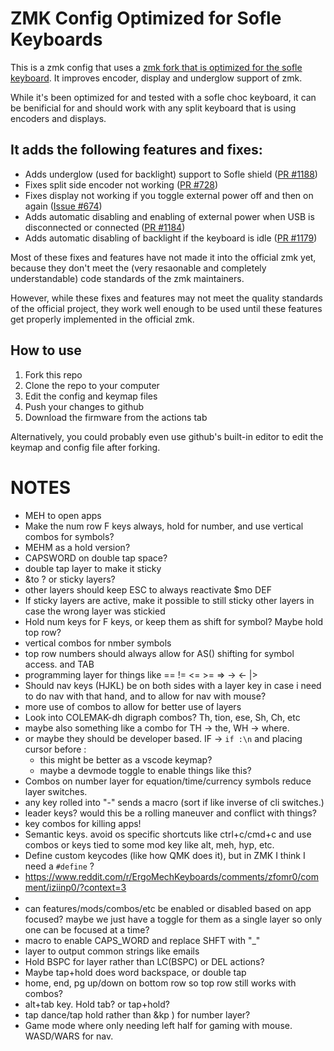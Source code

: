 # ZMK Config Optimized for Sofle Keyboards

This is a zmk config that uses a [zmk fork that is optimized for the sofle keyboard](https://github.com/infused-kim/zmk/tree/sofle). It improves encoder, display and underglow support of zmk.

While it's been optimized for and tested with a sofle choc keyboard, it can be benificial for and should work with any split keyboard that is using encoders and displays.

## It adds the following features and fixes:

* Adds underglow (used for backlight) support to Sofle shield ([PR #1188](https://github.com/zmkfirmware/zmk/pull/1188))
* Fixes split side encoder not working ([PR #728](https://github.com/zmkfirmware/zmk/pull/728))
* Fixes display not working if you toggle external power off and then on again ([Issue #674](https://github.com/zmkfirmware/zmk/issues/674))
* Adds automatic disabling and enabling of external power when USB is disconnected or connected ([PR #1184](https://github.com/zmkfirmware/zmk/pull/1184))
* Adds automatic disabling of backlight if the keyboard is idle ([PR #1179](https://github.com/zmkfirmware/zmk/pull/1179))

Most of these fixes and features have not made it into the official zmk yet, because they don't meet the (very resaonable and completely understandable) code standards of the zmk maintainers.

However, while these fixes and features may not meet the quality standards of the official project, they work well enough to be used until these features get properly implemented in the official zmk.

## How to use

1. Fork this repo
2. Clone the repo to your computer
3. Edit the config and keymap files
4. Push your changes to github
5. Download the firmware from the actions tab

Alternatively, you could probably even use github's built-in editor to edit the keymap and config file after forking.

# NOTES

- MEH to open apps
- Make the num row F keys always, hold for number, and use vertical combos for symbols?
- MEHM as a hold version?
- CAPSWORD on double tap space?
- double tap layer to make it sticky
- &to ? or sticky layers?
- other layers should keep ESC to always reactivate $mo DEF
- If sticky layers are active, make it possible to still sticky other layers in case the
wrong layer was stickied
- Hold num keys for F keys, or keep them as shift for symbol? Maybe hold top row?
- vertical combos for nmber symbols
- top row numbers should always allow for AS() shifting for symbol access. and TAB
- programming layer for things like == != <= >= => -> <- |>
- Should nav keys (HJKL) be on both sides with a layer key in case i need to do nav with
that hand, and to allow for nav with mouse?
- more use of combos to allow for better use of layers
- Look into COLEMAK-dh digraph combos? Th, tion, ese, Sh, Ch, etc
- maybe also something like a combo for TH -> the, WH -> where.
- or maybe they should be developer based. IF -> `if :\n` and placing cursor before :
    - this might be better as a vscode keymap?
    - maybe a devmode toggle to enable things like this?
- Combos on number layer for equation/time/currency symbols reduce layer switches.
- any key rolled into "-" sends a macro (sort if like inverse of cli switches.)
- leader keys? would this be a rolling maneuver and conflict with things?
- key combos for killing apps!
- Semantic keys. avoid os specific shortcuts like ctrl+c/cmd+c and use combos or keys
tied to some mod key like alt, meh, hyp, etc.
- Define custom keycodes (like how QMK does it), but in ZMK I think I need a `#define` ?
- https://www.reddit.com/r/ErgoMechKeyboards/comments/zfomr0/comment/iziinp0/?context=3
-
- can features/mods/combos/etc be enabled or disabled based on app focused?
maybe we just have a toggle for them as a single layer so only one can be focused at a time?
- macro to enable CAPS_WORD and replace SHFT with "_"
- layer to output common strings like emails
- Hold BSPC for layer rather than LC(BSPC) or DEL actions?
- Maybe tap+hold does word backspace, or double tap
- home, end, pg up/down on bottom row so top row still works with combos?
- alt+tab key. Hold tab? or tap+hold?
- tap dance/tap hold rather than &kp ) for number layer?
- Game mode where only needing left half for gaming with mouse. WASD/WARS for nav.
